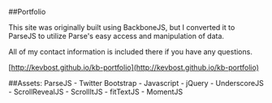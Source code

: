 ##Portfolio

This site was originally built using BackboneJS, but I converted it to ParseJS to utilize Parse's easy access and manipulation of data.  

All of my contact information is included there if you have any questions.

[http://kevbost.github.io/kb-portfolio](http://kevbost.github.io/kb-portfolio)

##Assets:
ParseJS - Twitter Bootstrap - Javascript - jQuery - UnderscoreJS - ScrollRevealJS - ScrollItJS - fitTextJS - MomentJS